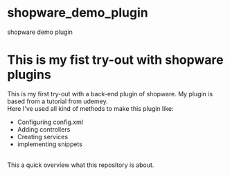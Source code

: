 # shopware_demo_plugin
shopware demo plugin

<h1>This is my fist try-out with shopware plugins</h1>

<p>
This is my first try-out with a back-end plugin of shopware. My plugin is based from a tutorial from udemey.</br>
Here I've used all kind of methods to make this plugin like:</br>

<ul>
<li>Configuring config.xml</li>
<li>Adding controllers</li>
<li>Creating services</li>
<li>implementing snippets</li>
</ul>
</br>
This a quick overview what this repository is about.
</p>
